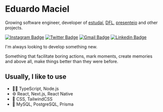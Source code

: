 # Eduardo Maciel

Growing software engineer, developer of [estudaí](https://github.com/theduardomaciel/estudai),  [DFL](https://github.com/theduardomaciel/dfl-mobile), [presenteio](https://github.com/theduardomaciel/presenteio) and other projects.

[![Instagram Badge](https://img.shields.io/badge/-@theduardomaciel-571493?style=flat-square&labelColor=40116a&logo=instagram&logoColor=white&link=https://instagram.com/dieegosf)](https://instagram.com/theduardomaciel) 
[![Twitter Badge](https://img.shields.io/badge/-@theduardomaciel-571493?style=flat-square&labelColor=40116a&logo=twitter&logoColor=white&link=https://twitter.com/dieegosf)](https://twitter.com/theduardomaciel) 
[![Gmail Badge](https://img.shields.io/badge/-eduardomacielbr@gmail.com-571493?style=flat-square&logo=Gmail&logoColor=white&link=mailto:diego.schell.f@gmail.com)](mailto:eduardomacielbr@gmail.com)
[![Linkedin Badge](https://img.shields.io/badge/-Eduardo%20Maciel-40116a?style=flat-square&logo=Linkedin&logoColor=white&link=https://www.linkedin.com/in/theduardomaciel/)](https://www.linkedin.com/in/theduardomaciel/) 


I'm always looking to develop something new. 

Something that facilitate boring actions, mark moments, create memories and above all, make things better than they were before.

## Usually, I like to use
- 👨‍💻 TypeScript, Node.js
- ⚙️ React, Next.js, React Native
- 🎨 CSS, TailwindCSS
- 💾 MySQL, PostgreSQL, Prisma

<!-- ![personal astronaut animation](assets/animation_640.gif) -->

